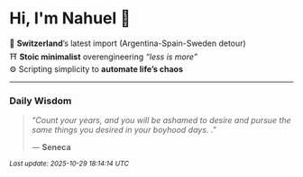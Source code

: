 # Hi, I'm Nahuel :tiger:

📍 **Switzerland**’s latest import (Argentina-Spain-Sweden detour)  
⛩️ **Stoic minimalist** overengineering *“less is more”*  
⚙️ Scripting simplicity to **automate life’s chaos**

---

### Daily Wisdom
> _"Count your years, and you will be ashamed to desire and pursue the same things you desired in your boyhood days. ."_  
>
> — **Seneca**

<sub>*Last update: 2025-10-29 18:14:14 UTC*</sub>

